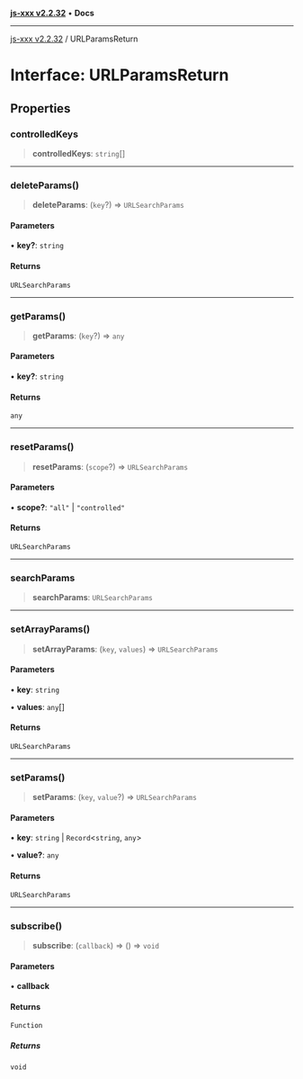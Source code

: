 [**js-xxx v2.2.32**](../README.md) • **Docs**

***

[js-xxx v2.2.32](../README.md) / URLParamsReturn

# Interface: URLParamsReturn

## Properties

### controlledKeys

> **controlledKeys**: `string`[]

***

### deleteParams()

> **deleteParams**: (`key`?) => `URLSearchParams`

#### Parameters

• **key?**: `string`

#### Returns

`URLSearchParams`

***

### getParams()

> **getParams**: (`key`?) => `any`

#### Parameters

• **key?**: `string`

#### Returns

`any`

***

### resetParams()

> **resetParams**: (`scope`?) => `URLSearchParams`

#### Parameters

• **scope?**: `"all"` \| `"controlled"`

#### Returns

`URLSearchParams`

***

### searchParams

> **searchParams**: `URLSearchParams`

***

### setArrayParams()

> **setArrayParams**: (`key`, `values`) => `URLSearchParams`

#### Parameters

• **key**: `string`

• **values**: `any`[]

#### Returns

`URLSearchParams`

***

### setParams()

> **setParams**: (`key`, `value`?) => `URLSearchParams`

#### Parameters

• **key**: `string` \| `Record`\<`string`, `any`\>

• **value?**: `any`

#### Returns

`URLSearchParams`

***

### subscribe()

> **subscribe**: (`callback`) => () => `void`

#### Parameters

• **callback**

#### Returns

`Function`

##### Returns

`void`
